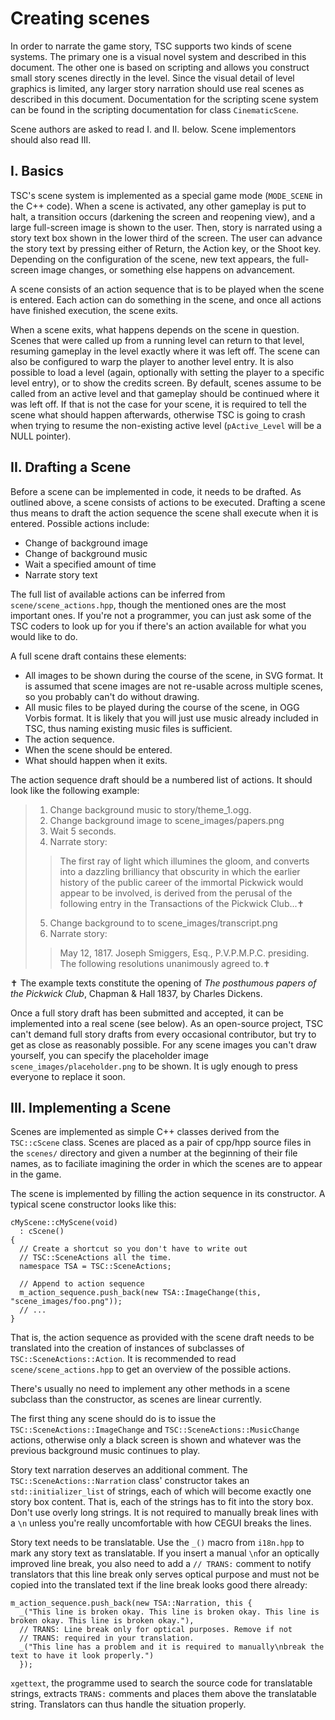 Creating scenes
===============

In order to narrate the game story, TSC supports two kinds of scene
systems. The primary one is a visual novel system and described in
this document. The other one is based on scripting and allows you
construct small story scenes directly in the level. Since the visual
detail of level graphics is limited, any larger story narration should
use real scenes as described in this document. Documentation for the
scripting scene system can be found in the scripting documentation for
class `CinematicScene`.

Scene authors are asked to read I. and II. below. Scene implementors
should also read III.

I. Basics
---------

TSC's scene system is implemented as a special game mode (`MODE_SCENE`
in the C++ code). When a scene is activated, any other gameplay is put
to halt, a transition occurs (darkening the screen and reopening
view), and a large full-screen image is shown to the user. Then, story
is narrated using a story text box shown in the lower third of the
screen. The user can advance the story text by pressing either of
Return, the Action key, or the Shoot key. Depending on the
configuration of the scene, new text appears, the full-screen image
changes, or something else happens on advancement.

A scene consists of an action sequence that is to be played when the
scene is entered. Each action can do something in the scene, and once
all actions have finished execution, the scene exits.

When a scene exits, what happens depends on the scene in
question. Scenes that were called up from a running level can return
to that level, resuming gameplay in the level exactly where it was
left off. The scene can also be configured to warp the player to
another level entry. It is also possible to load a level (again,
optionally with setting the player to a specific level entry), or to
show the credits screen. By default, scenes assume to be called from
an active level and that gameplay should be continued where it was
left off. If that is not the case for your scene, it is required to
tell the scene what should happen afterwards, otherwise TSC is going
to crash when trying to resume the non-existing active level
(`pActive_Level` will be a NULL pointer).

II. Drafting a Scene
---------------------

Before a scene can be implemented in code, it needs to be drafted. As
outlined above, a scene consists of actions to be executed. Drafting a
scene thus means to draft the action sequence the scene shall execute
when it is entered. Possible actions include:

* Change of background image
* Change of background music
* Wait a specified amount of time
* Narrate story text

The full list of available actions can be inferred from
`scene/scene_actions.hpp`, though the mentioned ones are the most
important ones. If you're not a programmer, you can just ask some of
the TSC coders to look up for you if there's an action available for
what you would like to do.

A full scene draft contains these elements:

* All images to be shown during the course of the scene, in SVG
  format. It is assumed that scene images are not re-usable across
  multiple scenes, so you probably can't do without drawing.
* All music files to be played during the course of the scene, in OGG
  Vorbis format. It is likely that you will just use music already
  included in TSC, thus naming existing music files is sufficient.
* The action sequence.
* When the scene should be entered.
* What should happen when it exits.

The action sequence draft should be a numbered list of actions. It
should look like the following example:

> 1. Change background music to story/theme_1.ogg.
> 2. Change background image to scene_images/papers.png
> 3. Wait 5 seconds.
> 4. Narrate story:
>   > The first ray of light which illumines the gloom, and converts
>   > into a dazzling brilliancy that obscurity in which the earlier
>   > history of the public career of the immortal Pickwick would
>   > appear to be involved, is derived from the perusal of the
>   > following entry in the Transactions of the Pickwick Club...✝
> 5. Change background to to scene_images/transcript.png
> 6. Narrate story:
>   > May 12, 1817. Joseph Smiggers, Esq., P.V.P.M.P.C. presiding.
>   > The following resolutions unanimously agreed to.✝

✝ The example texts constitute the opening of _The posthumous papers
of the Pickwick Club_, Chapman & Hall 1837, by Charles Dickens.

Once a full story draft has been submitted and accepted, it can be
implemented into a real scene (see below). As an open-source project,
TSC can't demand full story drafts from every occasional contributor,
but try to get as close as reasonably possible. For any scene images
you can't draw yourself, you can specify the placeholder image
`scene_images/placeholder.png` to be shown. It is ugly enough to press
everyone to replace it soon.

III. Implementing a Scene
-------------------------

Scenes are implemented as simple C++ classes derived from the
`TSC::cScene` class. Scenes are placed as a pair of cpp/hpp source
files in the `scenes/` directory and given a number at the beginning
of their file names, as to faciliate imagining the order in which the
scenes are to appear in the game.

The scene is implemented by filling the action sequence in its
constructor. A typical scene constructor looks like this:

~~~~~~~~~~~~~~~~~~~~~~~~~~~~~~~~~~~~{.cpp}
cMyScene::cMyScene(void)
  : cScene()
{
  // Create a shortcut so you don't have to write out
  // TSC::SceneActions all the time.
  namespace TSA = TSC::SceneActions;

  // Append to action sequence
  m_action_sequence.push_back(new TSA::ImageChange(this, "scene_images/foo.png"));
  // ...
}
~~~~~~~~~~~~~~~~~~~~~~~~~~~~~~~~~~~~

That is, the action sequence as provided with the scene draft needs to
be translated into the creation of instances of subclasses of
`TSC::SceneActions::Action`. It is recommended to read
`scene/scene_actions.hpp` to get an overview of the possible actions.

There's usually no need to implement any other methods in a scene
subclass than the constructor, as scenes are linear currently.

The first thing any scene should do is to issue the
`TSC::SceneActions::ImageChange` and `TSC::SceneActions::MusicChange`
actions, otherwise only a black screen is shown and whatever was the
previous background music continues to play.

Story text narration deserves an additional comment. The
`TSC::SceneActions::Narration` class' constructor takes an
`std::initializer_list` of strings, each of which will become exactly
one story box content. That is, each of the strings has to fit into
the story box. Don't use overly long strings. It is not required to
manually break lines with a `\n` unless you're really uncomfortable
with how CEGUI breaks the lines.

Story text needs to be translatable. Use the `_()` macro from
`i18n.hpp` to mark any story text as translatable. If you insert a
manual `\n`for an optically improved line break, you also need to add
a `// TRANS:` comment to notify translators that this line break only
serves optical purpose and must not be copied into the translated text
if the line break looks good there already:

~~~~~~~~~~~~~~~~~~~~~~~~~~~~~~~~~~~~{.cpp}
m_action_sequence.push_back(new TSA::Narration, this {
  _("This line is broken okay. This line is broken okay. This line is broken okay. This line is broken okay."),
  // TRANS: Line break only for optical purposes. Remove if not
  // TRANS: required in your translation.
  _("This line has a problem and it is required to manually\nbreak the text to have it look properly.")
  });
~~~~~~~~~~~~~~~~~~~~~~~~~~~~~~~~~~~~

`xgettext`, the programme used to search the source code for
translatable strings, extracts `TRANS:` comments and places them above
the translatable string. Translators can thus handle the situation
properly.
